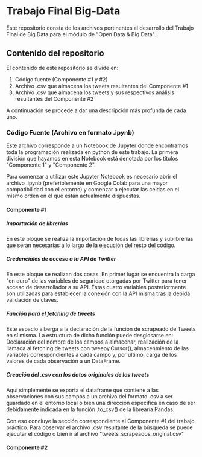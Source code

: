 # **Trabajo Final Big-Data**
Este repositorio consta de los archivos pertinentes al desarrollo del Trabajo Final de Big Data para el módulo de "Open Data &amp; Big Data".

## Contenido del repositorio
El contenido de este repositorio se divide en:
  1. Código fuente (Componente #1 y #2)
  2. Archivo .csv que almacena los tweets resultantes del Componente #1
  3. Archivo .csv que almacena los tweets y sus respectivos análisis resultantes del Componente #2

A continuación se procede a dar una descripción más profunda de cada uno.

### **Código Fuente** (Archivo en formato .ipynb)

Este archivo corresponde a un Notebook de Jupyter donde encontramos toda la programación realizada en python de este trabajo. La primera división que hayamos en esta Notebook está denotada por los títulos "Componente 1" y "Componente 2".

Para comenzar a utilizar este Jupyter Notebook es necesario abrir el archivo .ipynb (preferiblemente en Google Colab para una mayor compatibilidad con el entorno) y comenzar a ejecutar las celdas en el mismo orden en el que están actualmente dispuestas.

#### **Componente #1**

##### Importación de librerías
En este bloque se realiza la importación de todas las librerías y sublibrerías que serán necesarias a lo largo de la ejecución del resto del código.

##### Credenciales de acceso a la API de Twitter
En este bloque se realizan dos cosas. En primer lugar se encuentra la carga "en duro" de las variables de seguridad otorgadas por Twitter para tener acceso de desarrollador a su API. Estas cuatro variables posteriormente son utilizadas para establecer la conexión con la API misma tras la debida validación de claves.

##### Función para el fetching de tweets
Este espacio alberga a la declaración de la función de scrapeado de Tweets en sí misma. La estructura de dicha función puede desglosarse en: Declaración del nombre de los campos a almacenar, realización de la llamada al fetching de tweets con tweepy.Cursor(), almacenmiento de las variables correspondientes a cada campo y, por último, carga de los valores de cada observación a un DataFrame.

##### Creación del .csv con los datos originales de los tweets
Aquí simplemente se exporta el dataframe que contiene a las observaciones con sus campos a un archivo del formato .csv a ser guardado en el entorno local o bien una dirección específica en caso de ser debidamente indicada en la función .to_csv() de la librearía Pandas.

Con eso concluye la sección correspondiente al Componente #1 del trabajo práctico. Para observar el archivo .csv resultante de la búsqueda se puede ejecutar el código o bien ir al archivo "tweets_scrapeados_original.csv"

#### **Componente #2**
